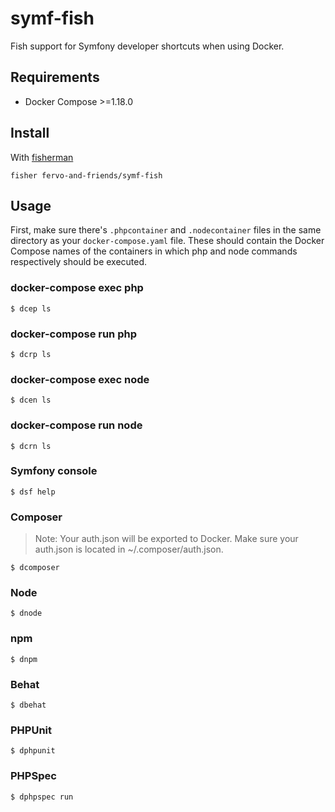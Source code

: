 # symf-fish

Fish support for Symfony developer shortcuts when using Docker.

## Requirements

* Docker Compose >=1.18.0

## Install

With [fisherman]

```
fisher fervo-and-friends/symf-fish
```

## Usage

First, make sure there's `.phpcontainer` and `.nodecontainer` files in the same directory as your `docker-compose.yaml` file. These should contain the Docker Compose names of the containers in which php and node commands respectively should be executed.

### docker-compose exec php
```fish
$ dcep ls
```

### docker-compose run php
```fish
$ dcrp ls
```

### docker-compose exec node
```fish
$ dcen ls
```

### docker-compose run node
```fish
$ dcrn ls
```

### Symfony console
```fish
$ dsf help
```

### Composer
> Note: Your auth.json will be exported to Docker. Make sure your auth.json is located in ~/.composer/auth.json.
```fish
$ dcomposer
```

### Node
```fish
$ dnode
```

### npm
```fish
$ dnpm
```

### Behat
```fish
$ dbehat
```

### PHPUnit
```fish
$ dphpunit
```

### PHPSpec
```fish
$ dphpspec run
```

[fisherman]: https://github.com/fisherman/fisherman
